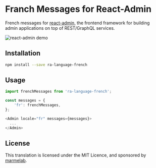 # Franch Messages for React-Admin

French messages for [react-admin](https://github.com/marmelab/react-admin), the frontend framework for building admin applications on top of REST/GraphQL services.

![react-admin demo](http://static.marmelab.com/react-admin.gif)

## Installation

```sh
npm install --save ra-language-french
```

## Usage

```js
import frenchMessages from 'ra-language-french';

const messages = {
    'fr': frenchMessages,
};

<Admin locale="fr" messages={messages}>
  ...
</Admin>
```

## License

This translation is licensed under the MIT Licence, and sponsored by [marmelab](http://marmelab.com).